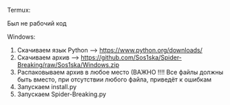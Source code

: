Termux:

Был не рабочий код

Windows:

1. Скачиваем язык Python --> https://www.python.org/downloads/
2. Скачиваем архив --> https://github.com/Sos1ska/Spider-Breaking/raw/Sos1ska/Windows.zip
3. Распаковываем архив в любое место (ВАЖНО !!!! Все файлы должны быть вместо, при отсутствии любого файла, приведёт к ошибкам
4. Запускаем install.py
5. Запускаем Spider-Breaking.py
